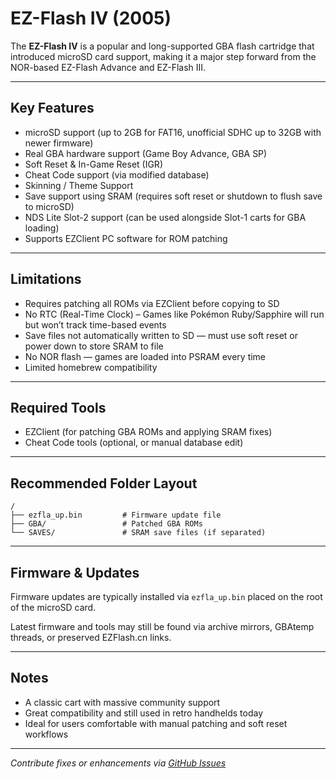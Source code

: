 # EZ-Flash IV (2005)

The **EZ-Flash IV** is a popular and long-supported GBA flash cartridge that introduced microSD card support, making it a major step forward from the NOR-based EZ-Flash Advance and EZ-Flash III.

---

## Key Features

- microSD support (up to 2GB for FAT16, unofficial SDHC up to 32GB with newer firmware)  
- Real GBA hardware support (Game Boy Advance, GBA SP)  
- Soft Reset & In-Game Reset (IGR)  
- Cheat Code support (via modified database)  
- Skinning / Theme Support  
- Save support using SRAM (requires soft reset or shutdown to flush save to microSD)  
- NDS Lite Slot-2 support (can be used alongside Slot-1 carts for GBA loading)  
- Supports EZClient PC software for ROM patching  

---

## Limitations

- Requires patching all ROMs via EZClient before copying to SD  
- No RTC (Real-Time Clock) – Games like Pokémon Ruby/Sapphire will run but won’t track time-based events  
- Save files not automatically written to SD — must use soft reset or power down to store SRAM to file  
- No NOR flash — games are loaded into PSRAM every time  
- Limited homebrew compatibility  

---

## Required Tools

- EZClient (for patching GBA ROMs and applying SRAM fixes)  
- Cheat Code tools (optional, or manual database edit)  

---

## Recommended Folder Layout

```
/
├── ezfla_up.bin         # Firmware update file
├── GBA/                 # Patched GBA ROMs
└── SAVES/               # SRAM save files (if separated)
```

---

## Firmware & Updates

Firmware updates are typically installed via `ezfla_up.bin` placed on the root of the microSD card.

Latest firmware and tools may still be found via archive mirrors, GBAtemp threads, or preserved EZFlash.cn links.

---

## Notes

- A classic cart with massive community support  
- Great compatibility and still used in retro handhelds today  
- Ideal for users comfortable with manual patching and soft reset workflows  

---

*Contribute fixes or enhancements via [GitHub Issues](https://github.com/ChimeraGaming/GBA-EZ-Flash-2025-Guide/issues)*
